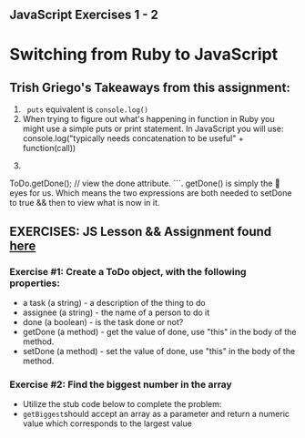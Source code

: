 ## JavaScript Exercises 1 - 2

# Switching from Ruby to JavaScript
## Trish Griego's Takeaways from this assignment:
 1. ``` puts``` equivalent is ```console.log()```
 2. When trying to figure out what's happening in function in Ruby you might use a simple puts or print statement. In JavaScript you will use: console.log("typically needs concatenation to be useful" + function(call))
 3. ```ToDo.setDone(); // complete task.
ToDo.getDone(); // view the done attribute. ```. getDone() is simply the 👀 eyes for us. Which means the two expressions are both needed to setDone to true && then to view what is now in it.


## EXERCISES: JS Lesson && Assignment found [here](https://github.com/Ada-Developers-Academy/daily-curriculum/blob/master/topic_resources/javascript/javascript-101.md)

### Exercise #1: Create a ToDo object, with the following properties:

- a task (a string) - a description of the thing to do
- assignee (a string) - the name of a person to do it
- done (a boolean) - is the task done or not?
- getDone (a method) - get the value of done, use "this" in the body of the method.
- setDone (a method) - set the value of done, use "this" in the body of the method.

### Exercise #2: Find the biggest number in the array

- Utilize the stub code below to complete the problem:
 - `getBiggest`should accept an array as a parameter and return a numeric value which corresponds to the largest value
